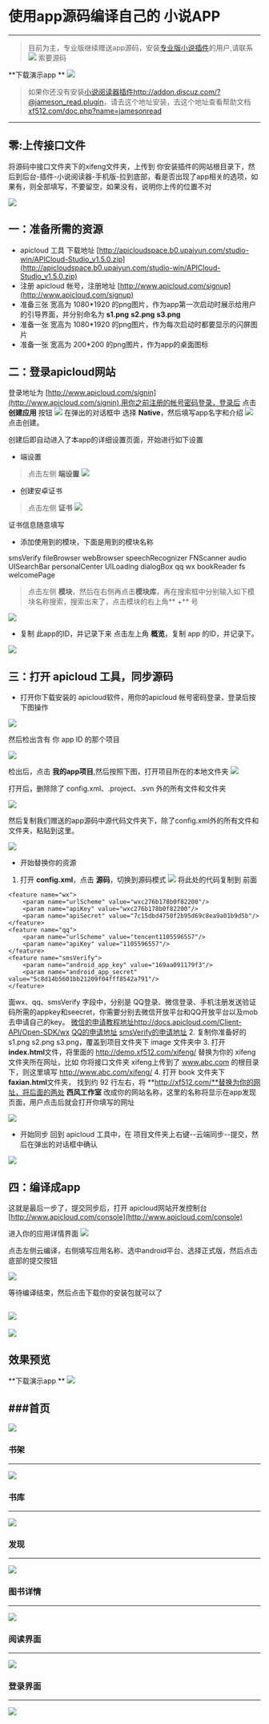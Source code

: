 # 使用app源码编译自己的 小说APP

---

> 目前为主，专业版继续赠送app源码，安装[专业版小说插件](http://addon.discuz.com/?@jameson_read.plugin)的用户,请联系 
> [![](http://wpa.qq.com/pa?p=2:2867557054:51)](http://wpa.qq.com/msgrd?v=3&uin=2867557054&site=qq&menu=yes) 索要源码
> 

**下载演示app **
![](http://xf512.com/html/images/demo.png)

> 如果你还没有安装[小说阅读器插件http://addon.discuz.com/?@jameson_read.plugin](http://addon.discuz.com/?@jameson_read.plugin)，请去这个地址安装，去这个地址查看帮助文档[xf512.com/doc.php?name=jamesonread](http://xf512.com/doc.php?name=jamesonread)

----

## 零:上传接口文件

将源码中接口文件夹下的xifeng文件夹，上传到 你安装插件的网站根目录下，然后到后台-插件-小说阅读器-手机版-拉到底部，看是否出现了app相关的选项，如果有，则全部填写，不要留空，如果没有，说明你上传的位置不对

![](http://xf512.com/html/images/api12.jpg)


## 一：准备所需的资源
- apicloud 工具 下载地址 [http://apicloudspace.b0.upaiyun.com/studio-win/APICloud-Studio_v1.5.0.zip](http://apicloudspace.b0.upaiyun.com/studio-win/APICloud-Studio_v1.5.0.zip)
- 注册 apicloud 帐号，注册地址 [http://www.apicloud.com/signup](http://www.apicloud.com/signup)
- 准备三张 宽高为 1080\*1920 的png图片，作为app第一次启动时展示给用户的引导界面，并分别命名为 **s1.png**   **s2.png**   **s3.png**
- 准备一张 宽高为 1080*1920 的png图片，作为每次启动时都要显示的闪屏图片
- 准备一张 宽高为 200*200   的png图片，作为app的桌面图标

## 二：登录apicloud网站

登录地址为 [http://www.apicloud.com/signin](http://www.apicloud.com/signin),用你之前注册的帐号密码登录，登录后 点击 **创建应用** 按钮
![](http://xf512.com/html/images/api1.jpg)
在弹出的对话框中 选择 **Native**，然后填写app名字和介绍
![](http://xf512.com/html/images/api2.jpg) 
点击创建。

创建后即自动进入了本app的详细设置页面，开始进行如下设置
- 端设置
> 点击左侧 **端设置**
![](http://xf512.com/html/images/api3.jpg)

- 创建安卓证书
> 点击左侧 **证书**
![](http://xf512.com/html/images/api4.jpg)

   证书信息随意填写


- 添加使用到的模块，下面是用到的模块名称

smsVerify
fileBrowser
webBrowser
speechRecognizer
FNScanner
audio
UISearchBar
personalCenter
UILoading
dialogBox
qq
wx
bookReader
fs
welcomePage

> 点击左侧 **模块**，然后在右侧再点击**模块库**，再在搜索框中分别输入如下模块名称搜索，搜索出来了，点击模块的右上角** +** 号

![](http://xf512.com/html/images/api5.jpg)



- 复制 此app的ID，并记录下来
点击左上角 **概览**，复制 app 的ID，并记录下。

![](http://xf512.com/html/images/api6.jpg)


## 三：打开 apicloud 工具，同步源码

- 打开你下载安装的 apicloud软件，用你的apicloud 帐号密码登录，登录后按下图操作

![](http://xf512.com/html/images/api7.jpg)

然后检出含有 你 app ID 的那个项目

![](http://xf512.com/html/images/api8.png)

检出后，点击 **我的app项目**,然后按照下图，打开项目所在的本地文件夹
![](http://xf512.com/html/images/api9.png)

打开后，删除除了 config.xml、.project、.svn 外的所有文件和文件夹

![](http://xf512.com/html/images/api10.jpg)


然后复制我们赠送的app源码中源代码文件夹下，除了config.xml外的所有文件和文件夹，粘贴到这里。

![](http://xf512.com/html/images/api11.jpg)


- 开始替换你的资源
1. 打开 **config.xml**，点击 **源码**，切换到源码模式
![](http://xf512.com/html/images/api14.jpg) 
将此处的代码复制到 </widget>前面
```
<feature name="wx">
    <param name="urlScheme" value="wxc276b178b0f82200"/>
    <param name="apiKey" value="wxc276b178b0f82200"/>
    <param name="apiSecret" value="7c15dbd4750f2b95d69c8ea9a01b9d5b"/>
</feature>
<feature name="qq">
    <param name="urlScheme" value="tencent1105596557"/>
    <param name="apiKey" value="1105596557"/>
</feature>
<feature name="smsVerify">
    <param name="android_app_key" value="169aa091179f3"/>
    <param name="android_app_secret" value="5c8d14b5601bb21209f04fff8542a791"/>
</feature>
```
面wx、qq、smsVerify 字段中，分别是 QQ登录、微信登录、手机注册发送验证码所需的appkey和seecret，你需要分别去微信开放平台和QQ开放平台以及mob去申请自己的key。
[微信的申请教程地址http://docs.apicloud.com/Client-API/Open-SDK/wx](http://docs.apicloud.com/Client-API/Open-SDK/wx)
[QQ的申请地址](http://docs.apicloud.com/Client-API/Open-SDK/qq)
[smsVerify的申请地址](http://docs.apicloud.com/Client-API/Open-SDK/smsVerify)
2. 复制你准备好的 s1.png s2.png s3.png，覆盖到项目文件夹下 image 文件夹中
3. 打开**index.html**文件，将里面的 http://demo.xf512.com/xifeng/ 替换为你的 xifeng 文件夹所在网址，比如 你将接口文件夹 xifeng上传到了 www.abc.com 的根目录下，则这里填写 http://www.abc.com/xifeng/
4. 打开 book 文件夹下 **faxian.html**文件夹， 找到约 92 行左右，将 **http://xf512.com/**替换为你的网址，将后面的两处 **西风工作室** 改成你的网站名称，这里的名称将显示在app发现页面，用户点击后就会打开你填写的网址

![](http://xf512.com/html/images/api15.jpg)

- 开始同步
回到 apicloud 工具中，在 项目文件夹上右键--云端同步--提交，然后在弹出的对话框中确认

![](http://xf512.com/html/images/api16.jpg)

## 四：编译成app
这就是最后一步了，提交同步后，打开 apicloud网站开发控制台 [http://www.apicloud.com/console](http://www.apicloud.com/console)

进入你的应用详情界面
![](http://xf512.com/html/images/api17.jpg)


点击左侧云编译，右侧填写应用名称、选中android平台、选择正式版，然后点击底部的提交按钮

![](http://xf512.com/html/images/api18.jpg)

等待编译结束，然后点击下载你的安装包就可以了

![](http://xf512.com/html/images/api19.jpg)
---
![](http://xf512.com/html/images/api20.jpg)

## 效果预览
**下载演示app **
![](http://demo.xf512.com/xifeng/demo.png)

###首页
----
![](http://xf512.com/html/images/app2.png)

### 书架
---
![](http://xf512.com/html/images/app3.png)

### 书库
----
![](http://xf512.com/html/images/app4.png)

### 发现

----

![](http://xf512.com/html/images/app5.png)

### 图书详情

----
![](http://xf512.com/html/images/app6.png)

### 阅读界面

----

![](http://xf512.com/html/images/app7.png)


### 登录界面

----

![](http://xf512.com/html/images/app8.png)
